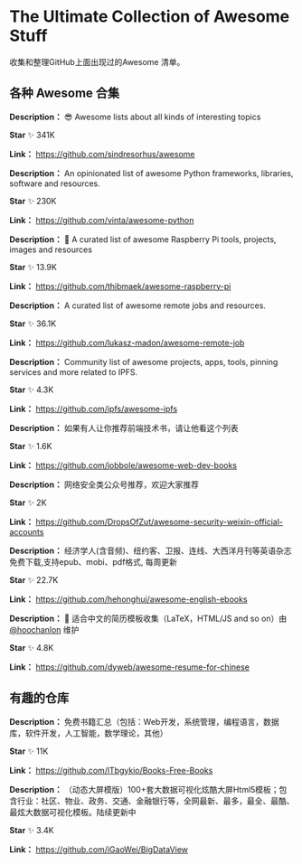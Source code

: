 # The Ultimate Collection of Awesome Stuff

收集和整理GitHub上面出现过的Awesome 清单。

## 各种 Awesome 合集

**Description：**  😎 Awesome lists about all kinds of interesting topics

**Star** ✨ 341K 

**Link：** https://github.com/sindresorhus/awesome



**Description：** An opinionated list of awesome Python frameworks, libraries, software and resources.

**Star** ✨ 230K

**Link：** https://github.com/vinta/awesome-python



**Description：** 📝 A curated list of awesome Raspberry Pi tools, projects, images and resources

**Star** ✨ 13.9K

**Link：** https://github.com/thibmaek/awesome-raspberry-pi



**Description：** A curated list of awesome remote jobs and resources.

**Star** ✨ 36.1K

**Link：** https://github.com/lukasz-madon/awesome-remote-job



**Description：** Community list of awesome projects, apps, tools, pinning services and more related to IPFS.

**Star** ✨ 4.3K

**Link：** https://github.com/ipfs/awesome-ipfs



**Description：** 如果有人让你推荐前端技术书，请让他看这个列表

**Star**  ✨ 1.6K

**Link：** https://github.com/jobbole/awesome-web-dev-books



**Description：** 网络安全类公众号推荐，欢迎大家推荐

**Star** ✨ 2K

**Link：** https://github.com/DropsOfZut/awesome-security-weixin-official-accounts



**Description：** 经济学人(含音频)、纽约客、卫报、连线、大西洋月刊等英语杂志免费下载,支持epub、mobi、pdf格式, 每周更新

**Star** ✨ 22.7K

**Link：** https://github.com/hehonghui/awesome-english-ebooks



**Description：** 📄 适合中文的简历模板收集（LaTeX，HTML/JS and so on）由 [@hoochanlon](https://github.com/hoochanlon) 维护

**Star** ✨ 4.8K

**Link：** https://github.com/dyweb/awesome-resume-for-chinese



## 有趣的仓库

**Description：** 免费书籍汇总（包括：Web开发，系统管理，编程语言，数据库，软件开发，人工智能，数学理论，其他）

**Star** ✨ 11K

**Link：**  https://github.com/lTbgykio/Books-Free-Books

**Description：** （动态大屏模版）100+套大数据可视化炫酷大屏Html5模板；包含行业：社区、物业、政务、交通、金融银行等，全网最新、最多，最全、最酷、最炫大数据可视化模板。陆续更新中

**Star** ✨ 3.4K

**Link：**  https://github.com/iGaoWei/BigDataView